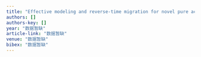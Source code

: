 ```yaml
---
title: "Effective modeling and reverse-time migration for novel pure acoustic wave in arbitrary orthorhombic anisotropic media"
authors: []
authors-key: []
year: "数据暂缺"
article-link: "数据暂缺"
venue: "数据暂缺"
bibex: "数据暂缺"
---
```

